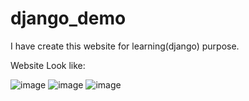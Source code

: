 # django_demo

I have create this website for learning(django) purpose.

Website Look like:

![image](https://user-images.githubusercontent.com/68013653/121029650-6791ea00-c7c6-11eb-8cae-b473715751ac.png)
![image](https://user-images.githubusercontent.com/68013653/121029728-7bd5e700-c7c6-11eb-972b-743c8d28b5aa.png)
![image](https://user-images.githubusercontent.com/68013653/121029808-8b553000-c7c6-11eb-9a20-ab82a41347dc.png)
